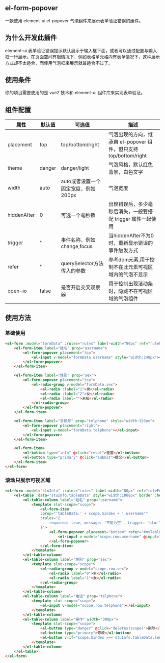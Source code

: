 ## el-form-popover
一款使用 element-ui el-popover 气泡组件来展示表单验证错误的组件。

## 为什么开发此插件

element-ui 表单验证错误提示默认展示于输入框下面，或者可以通过配置与输入框一行展示。在页面空间有限情况下，例如表格单元格内有表单情况下，这种展示方式却不太适合，而使用气泡框来展示就最适合不过了。


## 使用条件
你的项目需要使用的是 vue2 技术和 element-ui 组件库来实现表单验证。




## 组件配置
|  属性   | 默认值  | 可选值 |描述 |
|  ----  | ----  | ---- | ---- |
| placement  | top | top/bottom/right | 气泡出现的方向，继承自 el-popover 组件，但只支持top/bottom/right |
| theme  | danger | danger/light | 气泡风格，默认红色背景，白色文字 |
| width  | auto | auto或者设置一个固定宽度，例如200px | 气泡宽度 |
| hiddenAfter  | 0 | 可选一个毫秒数 | 出现错误后，多少毫秒后消失，一般要搭配 trigger 属性一起使用 |
| trigger  | '' | 事件名称，例如change,focus | 当hiddenAfter不为0时，重新显示错误的事件触发方式 |
| refer  | '' | querySelector方法传入的参数 | 参考dom元素,用于控制不在此元素可视区域内的气泡不显示 |
| open-io  | false | 是否开启交叉观察器 | 用于控制出现滚动条时，隐藏不在可视区域的气泡组件 |

## 使用方法

### 基础使用
```html
<el-form :model="formData" :rules="rules" label-width="80px" ref="ruleForm" :show-message="false">
    <el-form-item label="姓名" prop="username">
        <el-form-popover placement="top">
            <el-input v-model="formData.username" style="width:240px"></el-input>
        </el-form-popover>
    </el-form-item>

    <el-form-item label="性别" prop="sex">
        <el-form-popover placement="top">
            <el-radio-group v-model="formData.sex">
                <el-radio :label="1">男</el-radio>
                <el-radio :label="2">女</el-radio>
                <el-radio label="">未知</el-radio>
            </el-radio-group>
        </el-form-popover>	
    </el-form-item>

    <el-form-item label="手机号" prop="telphone" style="width:320px">
        <el-form-popover placement="right">
            <el-input v-model="formData.telphone"></el-input>
        </el-form-popover>
    </el-form-item>

    <el-form-item>
        <el-button type="info" @click="reset">重置</el-button>
        <el-button type="primary" @click="submit">提交</el-button>
    </el-form-item>
</el-form>
```

### 滚动只展示可视区域
```html
<el-form :model="stuInfo" :rules="rules" label-width="80px" ref="ruleForm2" :show-message="false">
    <el-table :data="stuInfo.tableData" style="width:1000px" border :height="300" ref="table" id="myTable">
        <el-table-column label="姓名" prop="username">
            <template slot-scope="scope">
                <el-form-item 
                :prop="'tableData.' + scope.$index + '.username'"  
                :rules="{
                    required: true, message: '不能为空', trigger: 'blur'
                }">
                    <el-form-popover placement="bottom" refer="#myTable .el-table__body-wrapper" :open-io="true">
                        <el-input v-model="scope.row.username" @input="handleInput"></el-input>
                    </el-form-popover>
                </el-form-item>
            </template>
        </el-table-column>
        <el-table-column label="性别" prop="sex">
            <template slot-scope="scope">
                <el-radio-group v-model="scope.row.sex">
                    <el-radio label="0">男</el-radio>
                    <el-radio label="1">女</el-radio>
                </el-radio-group>
            </template>
        </el-table-column>
        <el-table-column label="电话" prop="telphone">
            <template slot-scope="scope">
                <el-input v-model="scope.row.telphone"></el-input>
            </template>
        </el-table-column>
        <el-table-column label="操作" width="300px">
            <template slot-scope="scope">
                <el-button type="danger" @click="deletes(scope)">删除</el-button>
                <el-button type="primary">修改</el-button>
                <el-button v-if="scope.$index === stuInfo.tableData.length-1" type="success" @click="add">增加</el-button>
            </template>
        </el-table-column>
    </el-table>
</el-form>
```










